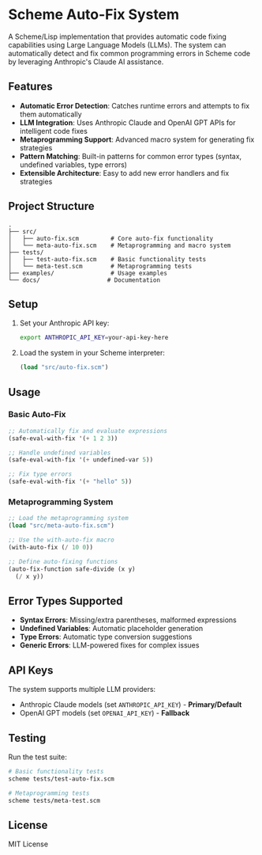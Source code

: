 # Scheme Auto-Fix System

A Scheme/Lisp implementation that provides automatic code fixing capabilities using Large Language Models (LLMs). The system can automatically detect and fix common programming errors in Scheme code by leveraging Anthropic's Claude AI assistance.

## Features

- **Automatic Error Detection**: Catches runtime errors and attempts to fix them automatically
- **LLM Integration**: Uses Anthropic Claude and OpenAI GPT APIs for intelligent code fixes
- **Metaprogramming Support**: Advanced macro system for generating fix strategies
- **Pattern Matching**: Built-in patterns for common error types (syntax, undefined variables, type errors)
- **Extensible Architecture**: Easy to add new error handlers and fix strategies

## Project Structure

```
.
├── src/
│   ├── auto-fix.scm         # Core auto-fix functionality
│   └── meta-auto-fix.scm    # Metaprogramming and macro system
├── tests/
│   ├── test-auto-fix.scm    # Basic functionality tests
│   └── meta-test.scm        # Metaprogramming tests
├── examples/                # Usage examples
└── docs/                   # Documentation
```

## Setup

1. Set your Anthropic API key:
   ```bash
   export ANTHROPIC_API_KEY=your-api-key-here
   ```

2. Load the system in your Scheme interpreter:
   ```scheme
   (load "src/auto-fix.scm")
   ```

## Usage

### Basic Auto-Fix

```scheme
;; Automatically fix and evaluate expressions
(safe-eval-with-fix '(+ 1 2 3))

;; Handle undefined variables
(safe-eval-with-fix '(+ undefined-var 5))

;; Fix type errors
(safe-eval-with-fix '(+ "hello" 5))
```

### Metaprogramming System

```scheme
;; Load the metaprogramming system
(load "src/meta-auto-fix.scm")

;; Use the with-auto-fix macro
(with-auto-fix (/ 10 0))

;; Define auto-fixing functions
(auto-fix-function safe-divide (x y)
  (/ x y))
```

## Error Types Supported

- **Syntax Errors**: Missing/extra parentheses, malformed expressions
- **Undefined Variables**: Automatic placeholder generation
- **Type Errors**: Automatic type conversion suggestions
- **Generic Errors**: LLM-powered fixes for complex issues

## API Keys

The system supports multiple LLM providers:
- Anthropic Claude models (set `ANTHROPIC_API_KEY`) - **Primary/Default**
- OpenAI GPT models (set `OPENAI_API_KEY`) - **Fallback**

## Testing

Run the test suite:
```bash
# Basic functionality tests
scheme tests/test-auto-fix.scm

# Metaprogramming tests
scheme tests/meta-test.scm
```

## License

MIT License